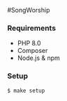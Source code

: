 #SongWorship

### Requirements

  * PHP 8.0
  * Composer
  * Node.js & npm

### Setup

```sh
$ make setup
```
